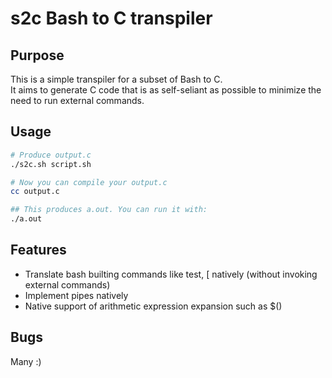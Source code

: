# s2c  Bash to C transpiler

## Purpose
This is a simple transpiler for a subset of Bash to C.  
It aims to generate C code that is as self-seliant as possible to minimize the need to run external commands.

## Usage
```sh
# Produce output.c
./s2c.sh script.sh

# Now you can compile your output.c
cc output.c

## This produces a.out. You can run it with:
./a.out
```

## Features
- Translate bash builting commands like test, \[ natively (without invoking external commands)
- Implement pipes natively
- Native support of arithmetic expression expansion such as $()

## Bugs
Many :)
